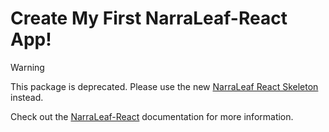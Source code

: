 # Create My First NarraLeaf-React App!

> [!WARNING]
> This package is deprecated. Please use the new [NarraLeaf React Skeleton](https://github.com/NarraLeaf/narraleaf-react-skeleton) instead.

Check out the [NarraLeaf-React](https://react.narraleaf.com) documentation for more information.

